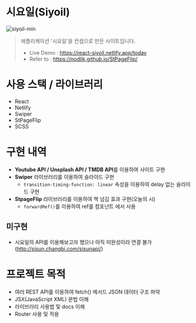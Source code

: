 # 시요일(Siyoil)
![siyoil-min](https://github.com/leeyanggoo/react2023-1/assets/125417787/b20add3d-6117-4e77-9ee9-9e947aa08669)

>  애플리케이션 '시요일'을 컨셉으로 만든 사이트입니다.
> + Live Demo : https://react-siyoil.netlify.app/today
> + Refer to : https://nodlik.github.io/StPageFlip/

# 사용 스택 / 라이브러리
+ React
+ Netlify
+ Swiper
+ StPageFlip
+ SCSS

# 구현 내역
+ **Youtube API / Unsplash API / TMDB API**를 이용하여 사이트 구현
+ **Swiper** 라이브러리를 이용하여 슬라이드 구현
  + `transition-timing-function: linear` 속성을 이용하여 delay 없는 슬라이드 구현
+ **StpageFlip** 라이브러리를 이용하여 책 넘김 효과 구현(오늘의 시)
  + `forwardRef()`를 이용하여 ref를 컴포넌트 에서 사용

## 미구현
+ 시요일의 API를 이용해보고자 했으나 아직 미완성이라 연결 불가(http://sisun.changbi.com/sisunapi/)

# 프로젝트 목적
+ 여러 REST API를 이용하여 fetch() 메서드  JSON 데이터 구조 파악
+ JSX(JavaScript XML) 문법 이해
+ 라이브러리 사용법 및 docs 이해
+ Router 사용 및 적용

